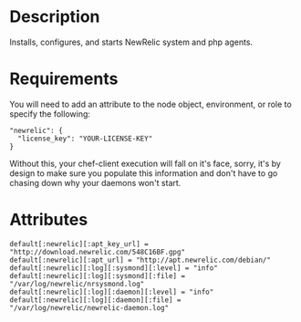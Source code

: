 Description
===========
Installs, configures, and starts NewRelic system and php agents.

Requirements
============
You will need to add an attribute to the node object, environment, or role to specify the following:

```
"newrelic": {
  "license_key": "YOUR-LICENSE-KEY"
}
```

Without this, your chef-client execution will fall on it's face, sorry, it's by design to make sure
you populate this information and don't have to go chasing down why your daemons won't start.

Attributes
==========
```
default[:newrelic][:apt_key_url] = "http://download.newrelic.com/548C16BF.gpg"
default[:newrelic][:apt_url] = "http://apt.newrelic.com/debian/"
default[:newrelic][:log][:sysmond][:level] = "info"
default[:newrelic][:log][:sysmond][:file] = "/var/log/newrelic/nrsysmond.log"
default[:newrelic][:log][:daemon][:level] = "info"
default[:newrelic][:log][:daemon][:file] = "/var/log/newrelic/newrelic-daemon.log"
```

